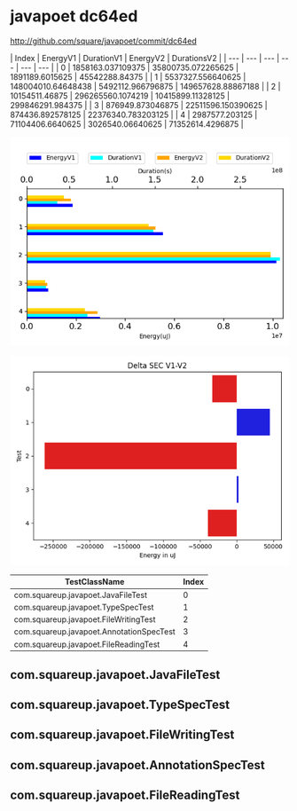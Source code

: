 # javapoet dc64ed


http://github.com/square/javapoet/commit/dc64ed


| Index | EnergyV1 | DurationV1 | EnergyV2 | DurationsV2 |
| --- | --- | --- | --- | --- | --- |
| 0 | 1858163.037109375 | 35800735.072265625 | 1891189.6015625 | 45542288.84375 |
| 1 | 5537327.556640625 | 148004010.64648438 | 5492112.966796875 | 149657628.88867188 |
| 2 | 10154511.46875 | 296265560.1074219 | 10415899.11328125 | 299846291.984375 |
| 3 | 876949.873046875 | 22511596.150390625 | 874436.892578125 | 22376340.783203125 |
| 4 | 2987577.203125 | 71104406.6640625 | 3026540.06640625 | 71352614.4296875 |

![](./javapoet.png)

![](./javapoet_delta.png)

| TestClassName | Index |
| --- | --- |
| com.squareup.javapoet.JavaFileTest | 0 |
| com.squareup.javapoet.TypeSpecTest | 1 |
| com.squareup.javapoet.FileWritingTest | 2 |
| com.squareup.javapoet.AnnotationSpecTest | 3 |
| com.squareup.javapoet.FileReadingTest | 4 |
## com.squareup.javapoet.JavaFileTest

## com.squareup.javapoet.TypeSpecTest

## com.squareup.javapoet.FileWritingTest

## com.squareup.javapoet.AnnotationSpecTest

## com.squareup.javapoet.FileReadingTest

